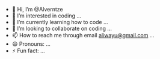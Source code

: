 - 👋 Hi, I’m @Alverntze
- 👀 I’m interested in coding ...
- 🌱 I’m currently learning how to code ...
- 💞️ I’m looking to collaborate on coding ...
- 📫 How to reach me through email aliwayu@gmail.com ...
- 😄 Pronouns: ...
- ⚡ Fun fact: ...

<!---
Alverntze/Alverntze is a ✨ special ✨ repository because its `README.md` (this file) appears on your GitHub profile.
You can click the Preview link to take a look at your changes.
--->
